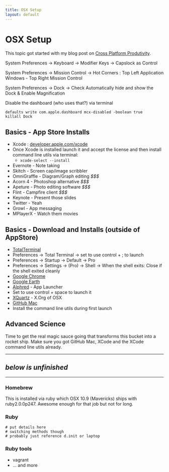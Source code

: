 ```yaml
---
title: OSX Setup
layout: default
---
```


# OSX Setup #

This topic got started with my blog post on [Cross Platform Produtivity](/2013/06/10/cross_platform_productivity.html).

System Preferences -> Keyboard -> Modifier Keys -> Capslock as Control

System Preferences -> Mission Control -> Hot Corners : Top Left Application Windows - Top Right Mission Control

System Preferences -> Dock -> Check Automatically hide and show the Dock & Enable Magnification

Disable the dashboard (who uses that?) via terminal

```
defaults write com.apple.dashboard mcx-disabled -boolean true
killall Dock
```

## Basics - App Store Installs ##

* Xcode : [developer.apple.com/xcode](https://developer.apple.com/xcode/)
* Once Xcode is installed launch it and accept the license and then install command line utils via terminal:
  * ```xcode-select --install```
* Evernote - Note taking
* Skitch - Screen cap/image scribbler
* OmniGraffle - Diagram/Graph editing *$$$*
* Acorn 4 - Photoshop alternative *$$$*
* Apeture - Photo editing software *$$$*
* Flint - Campfire client *$$$* 
* Keynote - Present those slides 
* Twitter - Yeah 
* Growl - App messaging 
* MPlayerX - Watch them movies

## Basics - Download and Installs (outside of AppStore)

* [TotalTerminal](http://totalterminal.binaryage.com)
 * Preferences -> Total Terminal -> set to use control + ; to launch
 * Preferences -> Startup -> Default -> Pro
 * Preferences -> Settings -> (Pro) -> Shell -> When the shell exits: Close if the shell exited cleanly
* [Google Chrome](http://chrome.google.com)
* [Google Earth](http://earth.google.com) 
* [Alphred](http://www.alphredapp.com) - App Launcher
 * Set to use control + space to launch it
* [XQuartz](http://xquartz.macosforge.org/landing/) - X.Org of OSX
* [GitHub Mac](http://mac.github.com) 
 * Install the command line utils during first launch

## Advanced Science ##

Time to get the real magic sauce going that transforms this bucket into a rocket ship.  Make sure you got GitHub Mac, XCode and the XCode command line utils already.

----

## *below is unfinished*

----

### Homebrew

This is installed via ruby which OSX 10.9 (Mavericks) ships with ruby2.0.0p247.  Awesome enough for that job but not for long.

### Ruby

```
# put details here
# switching methods though
# probably just reference d.init or laptop
```

### Ruby tools

* vagrant
* ... and more
